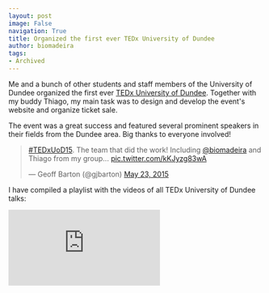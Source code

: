```yaml
---
layout: post
image: False
navigation: True
title: Organized the first ever TEDx University of Dundee
author: biomadeira
tags:
- Archived
---
```


Me and a bunch of other students and staff members of the University of Dundee organized the first
ever [TEDx University of Dundee](http://tedxuod.co.uk/). Together with my buddy Thiago, my main task was to 
design and develop the event's website and organize ticket sale.

The event was a great success and featured several prominent speakers in their fields from the Dundee area. 
Big thanks to everyone involved!

<blockquote class="twitter-tweet tw-align-center" lang="en"><p lang="en" dir="ltr"><a href="https://twitter.com/hashtag/TEDxUoD15?src=hash">#TEDxUoD15</a>. The team that did the work! Including <a href="https://twitter.com/biomadeira">@biomadeira</a> and Thiago from my group... <a href="http://t.co/kKJyzg83wA">pic.twitter.com/kKJyzg83wA</a></p>&mdash; Geoff Barton (@gjbarton) <a href="https://twitter.com/gjbarton/status/602159556379160576">May 23, 2015</a></blockquote>
<script async src="//platform.twitter.com/widgets.js" charset="utf-8"></script>


I have compiled a playlist with the videos of all TEDx University of Dundee talks:

<iframe src="https://www.youtube.com/embed/videoseries?list=PLN918k2R1YYOTGCmqvC3bUyqGICP74e-c" frameborder="0" allowfullscreen></iframe>
